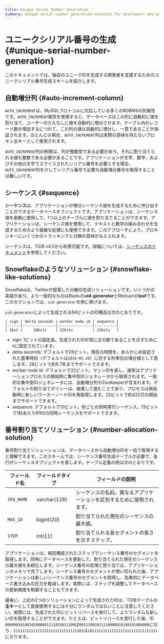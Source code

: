 ```yaml
---
title: Unique Serial Number Generation
summary: Unique serial number generation solution for developers who generate their own unique IDs.
---
```


# ユニークシリアル番号の生成 {#unique-serial-number-generation}

このドキュメントでは、独自のユニークIDを生成する開発者を支援するためのユニークシリアル番号生成スキームを紹介します。

## 自動増分列 {#auto-increment-column}

`AUTO_INCREMENT`は、MySQLプロトコルに対応している多くのRDBMSの列属性です。`AUTO_INCREMENT`属性を使用すると、データベースはこの列に自動的に値を割り当て、ユーザーの介入なしに値を自動的に増分させます。テーブル内のレコード数が増加するにつれて、この列の値は自動的に増分し、一意であることが保証されます。ほとんどの場合、`AUTO_INCREMENT`列は実際の意味を持たないプロキシ主キーとして使用されます。

`AUTO_INCREMENT`列の制限は、列が整数型である必要があり、それに割り当てられる値も整数である必要があることです。アプリケーションが文字、数字、およびその他の文字でスライスされたシリアル番号を必要とする場合、`AUTO_INCREMENT`列を介してシリアル番号で必要な自動増分番号を取得することは難しいです。

## シーケンス {#sequence}

**シーケンス**は、アプリケーションが増分シーケンス値を生成するために呼び出すことができるデータベースオブジェクトです。アプリケーションは、シーケンス値を柔軟に使用して、1つ以上のテーブルに値を割り当てることができます。アプリケーションは、シーケンス値を使用して、テキストと数字の組み合わせを生成するためのより複雑な処理にも使用できます。このアプローチにより、プロキシキーにいくつかのトラッキングと分類の意味が与えられます。

シーケンスは、TiDB v4.0から利用可能です。詳細については、[シーケンスのドキュメント](/sql-statements/sql-statement-create-sequence.md#create-sequence)を参照してください。

## Snowflakeのようなソリューション {#snowflake-like-solutions}

Snowflakeは、Twitterが提案した分散ID生成ソリューションです。いくつかの実装があり、より一般的なものはBaiduの**uid-generator**とMeituanの**leaf**です。このセクションでは、`uid-generator`を例に挙げます。

`uid-generator`によって生成される64ビットのID構造は次のとおりです。

```
| sign | delta seconds | worker node id | sequencs |
|------|---------------|----------------|----------|
| 1bit |     28bits    | 22bits         | 13bits   |
```

- sign: 1ビットの固定長。生成されたIDが常に正の数であることを示すために`0`に固定されています。
- delta seconds: デフォルトで28ビット。現在の時間を、あらかじめ設定された基準時刻（デフォルトは`2016-05-20`）に対する秒単位の増分値として表します。28ビットで約8.7年までサポートできます。
- worker node id: デフォルトで22ビット。マシンIDを表し、通常はアプリケーションプロセスの開始時に集中型IDジェネレータから取得されます。一般的な集中型IDジェネレータには、自動増分列やZooKeeperが含まれます。デフォルトの割り当てポリシーは、破棄して進むことであり、プロセスは再起動時に新しいワーカーノードIDを再取得します。22ビットで約420万の開始までサポートできます。
- sequence: デフォルトで13ビット。秒ごとの同時実行シーケンス。13ビットで1秒あたり8192の同時シーケンスをサポートできます。

## 番号割り当てソリューション {#number-allocation-solution}

番号割り当てソリューションは、データベースから自動増分IDを一括で取得すると理解できます。このスキームでは、シーケンス番号生成テーブルが必要で、各行がシーケンスオブジェクトを表します。テーブル定義の例は次のとおりです。

| フィールド名     | フィールドタイプ     | フィールドの説明                            |
| ---------- | ------------ | ----------------------------------- |
| `SEQ_NAME` | varchar(128) | シーケンスの名前。異なるアプリケーションを区別するために使用されます。 |
| `MAX_ID`   | bigint(20)   | 割り当てられた現在のシーケンスの最大値。                |
| `STEP`     | int(11)      | 割り当てられる各セグメントの長さを示すステップ。            |

アプリケーションは、毎回構成されたステップでシーケンス番号のセグメントを取得します。同時にデータベースを更新して、割り当てられた現在のシーケンスの最大値を永続化します。シーケンス番号の処理と割り当ては、アプリケーションのメモリで完了します。シーケンス番号のセグメントが使い切られた後、アプリケーションは新しいシーケンス番号のセグメントを取得し、効果的にデータベース書き込みの圧力を軽減します。実際には、ステップを調整してデータベースの更新頻度を制御することもできます。

最後に、上記の2つのソリューションによって生成されたIDは、TiDBテーブルの**主キー**として直接使用するには十分にランダムではないことに注意してください。実際には、生成されたIDにビットリバースを実行して、よりランダムな新しいIDを取得することができます。たとえば、ビットリバースを実行した後、ID `00000010100101000001111010011100`は`00111001011110000010100101000000`になり、`11111111111111111111111111111101`は`10111111111111111111111111111111`になります。
